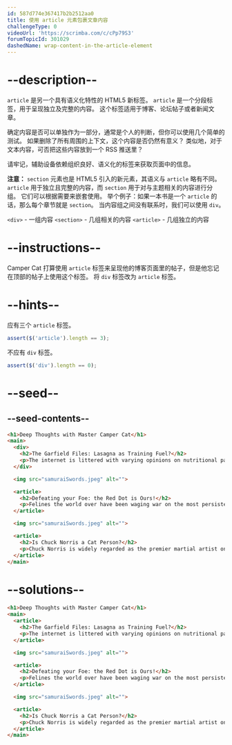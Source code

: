 ```yaml
---
id: 587d774e367417b2b2512aa0
title: 使用 article 元素包裹文章内容
challengeType: 0
videoUrl: 'https://scrimba.com/c/cPp79S3'
forumTopicId: 301029
dashedName: wrap-content-in-the-article-element
---
```


# --description--

`article` 是另一个具有语义化特性的 HTML5 新标签。 `article` 是一个分段标签，用于呈现独立及完整的内容。 这个标签适用于博客、论坛帖子或者新闻文章。

确定内容是否可以单独作为一部分，通常是个人的判断，但你可以使用几个简单的测试。 如果删除了所有周围的上下文，这个内容是否仍然有意义？ 类似地，对于文本内容，可否把这些内容放到一个 RSS 推送里？

请牢记，辅助设备依赖组织良好、语义化的标签来获取页面中的信息。

**注意：** `section` 元素也是 HTML5 引入的新元素，其语义与 `article` 略有不同。 `article` 用于独立且完整的内容，而 `section` 用于对与主题相关的内容进行分组。 它们可以根据需要来嵌套使用。 举个例子：如果一本书是一个 `article` 的话，那么每个章节就是 `section`。 当内容组之间没有联系时，我们可以使用 `div`。

`<div>` - 一组内容 `<section>` - 几组相关的内容 `<article>` - 几组独立的内容

# --instructions--

Camper Cat 打算使用 `article` 标签来呈现他的博客页面里的帖子，但是他忘记在顶部的帖子上使用这个标签。 将 `div` 标签改为 `article` 标签。

# --hints--

应有三个 `article` 标签。

```js
assert($('article').length == 3);
```

不应有 `div` 标签。

```js
assert($('div').length == 0);
```

# --seed--

## --seed-contents--

```html
<h1>Deep Thoughts with Master Camper Cat</h1>
<main>
  <div>
    <h2>The Garfield Files: Lasagna as Training Fuel?</h2>
    <p>The internet is littered with varying opinions on nutritional paradigms, from catnip paleo to hairball cleanses. But let's turn our attention to an often overlooked fitness fuel, and examine the protein-carb-NOM trifecta that is lasagna...</p>
  </div>

  <img src="samuraiSwords.jpeg" alt="">

  <article>
    <h2>Defeating your Foe: the Red Dot is Ours!</h2>
    <p>Felines the world over have been waging war on the most persistent of foes. This red nemesis combines both cunning stealth and lightning speed. But chin up, fellow fighters, our time for victory may soon be near...</p>
  </article>

  <img src="samuraiSwords.jpeg" alt="">

  <article>
    <h2>Is Chuck Norris a Cat Person?</h2>
    <p>Chuck Norris is widely regarded as the premier martial artist on the planet, and it's a complete coincidence anyone who disagrees with this fact mysteriously disappears soon after. But the real question is, is he a cat person?...</p>
  </article>
</main>
```

# --solutions--

```html
<h1>Deep Thoughts with Master Camper Cat</h1>
<main>
  <article>
    <h2>The Garfield Files: Lasagna as Training Fuel?</h2>
    <p>The internet is littered with varying opinions on nutritional paradigms, from catnip paleo to hairball cleanses. But let's turn our attention to an often overlooked fitness fuel, and examine the protein-carb-NOM trifecta that is lasagna...</p>
  </article>

  <img src="samuraiSwords.jpeg" alt="">

  <article>
    <h2>Defeating your Foe: the Red Dot is Ours!</h2>
    <p>Felines the world over have been waging war on the most persistent of foes. This red nemesis combines both cunning stealth and lightning speed. But chin up, fellow fighters, our time for victory may soon be near...</p>
  </article>

  <img src="samuraiSwords.jpeg" alt="">

  <article>
    <h2>Is Chuck Norris a Cat Person?</h2>
    <p>Chuck Norris is widely regarded as the premier martial artist on the planet, and it's a complete coincidence anyone who disagrees with this fact mysteriously disappears soon after. But the real question is, is he a cat person?...</p>
  </article>
</main>
```
